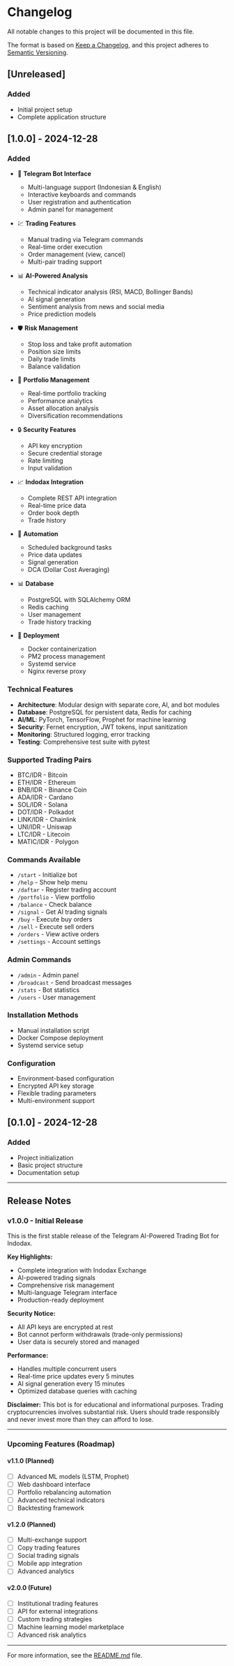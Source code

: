 # Changelog

All notable changes to this project will be documented in this file.

The format is based on [Keep a Changelog](https://keepachangelog.com/en/1.0.0/),
and this project adheres to [Semantic Versioning](https://semver.org/spec/v2.0.0.html).

## [Unreleased]

### Added
- Initial project setup
- Complete application structure

## [1.0.0] - 2024-12-28

### Added
- 🤖 **Telegram Bot Interface**
  - Multi-language support (Indonesian & English)
  - Interactive keyboards and commands
  - User registration and authentication
  - Admin panel for management

- 💹 **Trading Features**
  - Manual trading via Telegram commands
  - Real-time order execution
  - Order management (view, cancel)
  - Multi-pair trading support

- 📊 **AI-Powered Analysis**
  - Technical indicator analysis (RSI, MACD, Bollinger Bands)
  - AI signal generation
  - Sentiment analysis from news and social media
  - Price prediction models

- 🛡️ **Risk Management**
  - Stop loss and take profit automation
  - Position size limits
  - Daily trade limits
  - Balance validation

- 💼 **Portfolio Management**
  - Real-time portfolio tracking
  - Performance analytics
  - Asset allocation analysis
  - Diversification recommendations

- 🔒 **Security Features**
  - API key encryption
  - Secure credential storage
  - Rate limiting
  - Input validation

- 📈 **Indodax Integration**
  - Complete REST API integration
  - Real-time price data
  - Order book depth
  - Trade history

- 🔄 **Automation**
  - Scheduled background tasks
  - Price data updates
  - Signal generation
  - DCA (Dollar Cost Averaging)

- 📊 **Database**
  - PostgreSQL with SQLAlchemy ORM
  - Redis caching
  - User management
  - Trade history tracking

- 🚀 **Deployment**
  - Docker containerization
  - PM2 process management
  - Systemd service
  - Nginx reverse proxy

### Technical Features
- **Architecture**: Modular design with separate core, AI, and bot modules
- **Database**: PostgreSQL for persistent data, Redis for caching
- **AI/ML**: PyTorch, TensorFlow, Prophet for machine learning
- **Security**: Fernet encryption, JWT tokens, input sanitization
- **Monitoring**: Structured logging, error tracking
- **Testing**: Comprehensive test suite with pytest

### Supported Trading Pairs
- BTC/IDR - Bitcoin
- ETH/IDR - Ethereum  
- BNB/IDR - Binance Coin
- ADA/IDR - Cardano
- SOL/IDR - Solana
- DOT/IDR - Polkadot
- LINK/IDR - Chainlink
- UNI/IDR - Uniswap
- LTC/IDR - Litecoin
- MATIC/IDR - Polygon

### Commands Available
- `/start` - Initialize bot
- `/help` - Show help menu
- `/daftar` - Register trading account
- `/portfolio` - View portfolio
- `/balance` - Check balance
- `/signal` - Get AI trading signals
- `/buy` - Execute buy orders
- `/sell` - Execute sell orders
- `/orders` - View active orders
- `/settings` - Account settings

### Admin Commands
- `/admin` - Admin panel
- `/broadcast` - Send broadcast messages
- `/stats` - Bot statistics
- `/users` - User management

### Installation Methods
- Manual installation script
- Docker Compose deployment
- Systemd service setup

### Configuration
- Environment-based configuration
- Encrypted API key storage
- Flexible trading parameters
- Multi-environment support

## [0.1.0] - 2024-12-28

### Added
- Project initialization
- Basic project structure
- Documentation setup

---

## Release Notes

### v1.0.0 - Initial Release

This is the first stable release of the Telegram AI-Powered Trading Bot for Indodax. 

**Key Highlights:**
- Complete integration with Indodax Exchange
- AI-powered trading signals
- Comprehensive risk management
- Multi-language Telegram interface
- Production-ready deployment

**Security Notice:**
- All API keys are encrypted at rest
- Bot cannot perform withdrawals (trade-only permissions)
- User data is securely stored and managed

**Performance:**
- Handles multiple concurrent users
- Real-time price updates every 5 minutes
- AI signal generation every 15 minutes
- Optimized database queries with caching

**Disclaimer:**
This bot is for educational and informational purposes. Trading cryptocurrencies involves substantial risk. Users should trade responsibly and never invest more than they can afford to lose.

---

### Upcoming Features (Roadmap)

#### v1.1.0 (Planned)
- [ ] Advanced ML models (LSTM, Prophet)
- [ ] Web dashboard interface
- [ ] Portfolio rebalancing automation
- [ ] Advanced technical indicators
- [ ] Backtesting framework

#### v1.2.0 (Planned)
- [ ] Multi-exchange support
- [ ] Copy trading features
- [ ] Social trading signals
- [ ] Mobile app integration
- [ ] Advanced analytics

#### v2.0.0 (Future)
- [ ] Institutional trading features
- [ ] API for external integrations
- [ ] Custom trading strategies
- [ ] Machine learning model marketplace
- [ ] Advanced risk analytics

---

For more information, see the [README.md](README.md) file.
